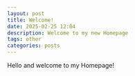 ```yaml
---
layout: post
title: Welcome!
date: 2025-02-25 12:04
description: Welcome to my new Homepage
tags: other
categories: posts
---
```


Hello and welcome to my Homepage!
